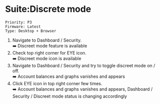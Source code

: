 # Suite:Discrete mode
```
Priority: P3
Firmware: Latest
Type: Desktop + Browser
```
1. Navigate to Dashboard / Security.\
➡️ Discreet mode feature is available
2. Check top right corner for EYE icon.\
➡️ Discreet mode icon is available 
3. Navigate to Dashboard / Security and try to toggle discreet mode on / off.\
➡️ Account balances and graphs vanishes and appears
4. Click EYE icon in top right corner few times.\
➡️ Account balances and graphs vanishes and appears, Dashboard / Security / Discreet mode status is changing accordingly
